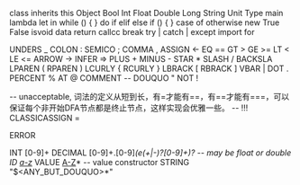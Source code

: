 class inherits this
Object
Bool
Int
Float
Double
Long
String
Unit
Type
main
lambda
let in
while () { } do
if elif else
if () { }
case of
otherwise
new
True
False
isvoid
data
return
callcc
break
try | catch | except
import
for

UNDERS  _
COLON   :
SEMICO  ;
COMMA   ,
ASSIGN  <-
EQ      ==
GT      >
GE      >=
LT      <
LE      <=
ARROW   ->
INFER   =>
PLUS    +
MINUS   -
STAR    *
SLASH   /
BACKSLA \
LPAREN  (
RPAREN  )
LCURLY  {
RCURLY  }
LBRACK  [
RBRACK  ]
VBAR    |
DOT     .
PERCENT %
AT      @
COMMENT --
DOUQUO  "
NOT     !

-- unacceptable, 词法的定义从短到长，有=才能有==，有==才能有===，可以保证每个非开始DFA节点都是终止节点，这样实现会优雅一些。
-- !!!
CLASSICASSIGN  =

ERROR


INT     [0-9]+
DECIMAL [0-9]+.[0-9]*(e(+|-)?[0-9]+)?   -- may be float or double
ID      [a-z](a-zA-Z0-9|_)*
VALUE   [A-Z](a-zA-Z|_)*  -- value constructor
STRING  "$<ANY_BUT_DOUQUO>*"

